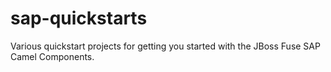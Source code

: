 # sap-quickstarts

Various quickstart projects for getting you started with the JBoss Fuse SAP Camel Components.
